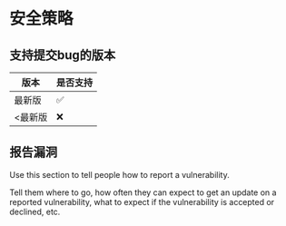 # 安全策略

## 支持提交bug的版本

|   版本  |     是否支持      |
| ------- | ------------------ |
| 最新版  | :white_check_mark: |
| <最新版 | :x:                |

## 报告漏洞

Use this section to tell people how to report a vulnerability.

Tell them where to go, how often they can expect to get an update on a
reported vulnerability, what to expect if the vulnerability is accepted or
declined, etc.
